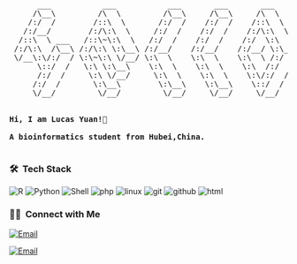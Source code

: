 <pre>
      ___           ___           ___       ___       ___     
     /\__\         /\  \         /\__\     /\__\     /\  \    
    /:/  /        /::\  \       /:/  /    /:/  /    /::\  \   
   /:/__/        /:/\:\  \     /:/  /    /:/  /    /:/\:\  \  
  /::\  \ ___   /::\~\:\  \   /:/  /    /:/  /    /:/  \:\  \ 
 /:/\:\  /\__\ /:/\:\ \:\__\ /:/__/    /:/__/    /:/__/ \:\__\
 \/__\:\/:/  / \:\~\:\ \/__/ \:\  \    \:\  \    \:\  \ /:/  /
      \::/  /   \:\ \:\__\    \:\  \    \:\  \    \:\  /:/  / 
      /:/  /     \:\ \/__/     \:\  \    \:\  \    \:\/:/  /  
     /:/  /       \:\__\        \:\__\    \:\__\    \::/  /   
     \/__/         \/__/         \/__/     \/__/     \/__/    
     

<strong>Hi, I am Lucas Yuan!👋 </strong>

<strong>A bioinformatics student from Hubei,China. </strong>

</pre> 


### 🛠 &nbsp;Tech Stack
<p>
<img alt="R" src="https://img.shields.io/badge/R-47A141?style=flat-square&logo=R&logoColor=white" >
<img alt="Python" src="https://img.shields.io/badge/Python-A14177?style=flat-square&logo=Python&logoColor=white" >
<img alt="Shell" src="https://img.shields.io/badge/Shell-777BB4?style=flat-square&logo=Shell&logoColor=white" >
<img alt="php" src="https://img.shields.io/badge/PHP-3776AB?style=flat-square&logo=PHP&logoColor=white" >
<!-- <img alt="python" src="https://img.shields.io/badge/Python-3776AB?style=flat-square&logo=python&logoColor=white" > -->
<!-- <img alt="perl" src="https://img.shields.io/badge/Perl-3776AB?style=flat-square&logo=perl&logoColor=white" > -->
<img alt="linux" src="https://img.shields.io/badge/Linux-FCC624?style=flat-square&logo=linux&logoColor=black" >
<img alt="git" src="https://img.shields.io/badge/Git-F05032?style=flat-square&logo=git&logoColor=white" >
<img alt="github" src="https://img.shields.io/badge/GitHub-100000?style=flat-square&logo=github&logoColor=white" >
<img alt="html" src="https://img.shields.io/badge/HTML-239120?style=flat-square&logo=html5&logoColor=white" >
</p> 


### 🤝🏻 &nbsp;Connect with Me

<a href="mailto:yuanlucaszhen@gmail.com"><img alt="Email" src="https://img.shields.io/badge/Email-yuanlucaszhen@gmail.com-blue?style=flat-square&logo=gmail"></a>

<a href="mailto:yc47658@connect.um.edu.mo"><img alt="Email" src="https://img.shields.io/badge/Email-yc47658@connect.um.edu.mo-blue?style=flat-square&logo=gmail"></a>





